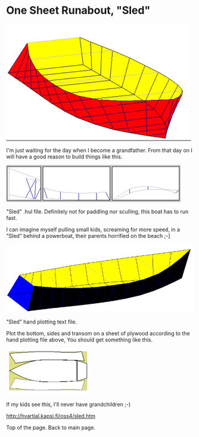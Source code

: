 # One Sheet Runabout, "Sled"

![](./sled01.gif)

I'm just waiting for the day when I become a grandfather. From that day on I will have a good reason to build things like this.

![](./sled02.gif)

"Sled" .hul file.
Definitely not for paddling nor sculling, this boat has to run fast.

I can imagine myself pulling small kids, screaming for more speed, in a "Sled" behind a powerboat, their parents horrified on the beach ;-]

![](./sled04.gif)

"Sled" hand plotting text file.

Plot the bottom, sides and transom on a sheet of plywood according to the hand plotting file above, You should get something like this.

![](./sled05.gif)

If my kids see this, I'll never have grandchildren ;-)


http://hvartial.kapsi.fi/oss4/sled.htm

Top of the page.
Back to main page.
